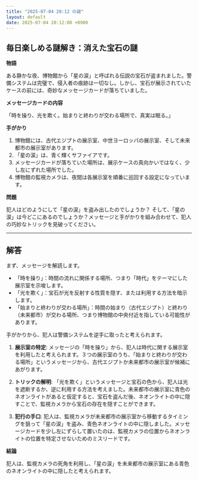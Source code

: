 ```yaml
---
title: "2025-07-04 20:12 の謎"
layout: default
date: 2025-07-04 20:12:00 +0900
---
```

## 毎日楽しめる謎解き：消えた宝石の謎

**物語**

ある静かな夜、博物館から「星の涙」と呼ばれる伝説の宝石が盗まれました。警備システムは完璧で、侵入者の痕跡は一切なし。しかし、宝石が展示されていたケースの前には、奇妙なメッセージカードが落ちていました。

**メッセージカードの内容**

「時を操り、光を欺く。始まりと終わりが交わる場所で、真実は眠る。」

**手がかり**

1.  博物館には、古代エジプトの展示室、中世ヨーロッパの展示室、そして未来都市の展示室があります。
2.  「星の涙」は、青く輝くサファイアです。
3.  メッセージカードが落ちていた場所は、展示ケースの真向かいではなく、少し左にずれた場所でした。
4. 博物館の監視カメラは、夜間は各展示室を順番に巡回する設定になっています。

**問題**

犯人はどのようにして「星の涙」を盗み出したのでしょうか？ そして、「星の涙」は今どこにあるのでしょうか？メッセージと手がかりを組み合わせて、犯人の巧妙なトリックを見破ってください。

---

## 解答

まず、メッセージを解読します。

*   「時を操り」：時間の流れに関係する場所、つまり「時代」をテーマにした展示室を示唆します。
*   「光を欺く」：宝石が光を反射する性質を隠す、または利用する方法を暗示します。
*   「始まりと終わりが交わる場所」：時間の始まり（古代エジプト）と終わり（未来都市）が交わる場所、つまり博物館の中央付近を指している可能性があります。

手がかりから、犯人は警備システムを逆手に取ったと考えられます。

1.  **展示室の特定**: メッセージの「時を操り」から、犯人は時代に関する展示室を利用したと考えられます。３つの展示室のうち、「始まりと終わりが交わる場所」というメッセージから、古代エジプトか未来都市の展示室が候補にあがります。

2.  **トリックの解明**: 「光を欺く」というメッセージと宝石の色から、犯人は光を遮断するか、逆に利用する方法を考えました。未来都市の展示室に青色のネオンライトがあると仮定すると、宝石を盗んだ後、ネオンライトの中に隠すことで、監視カメラから宝石の存在を隠すことができます。

3. **犯行の手口**: 犯人は、監視カメラが未来都市の展示室から移動するタイミングを狙って「星の涙」を盗み、青色ネオンライトの中に隠しました。メッセージカードを少し左にずらして置いたのは、監視カメラの位置からネオンライトの位置を特定させないためのミスリードです。

**結論**

犯人は、監視カメラの死角を利用し、「星の涙」を未来都市の展示室にある青色のネオンライトの中に隠したと考えられます。
